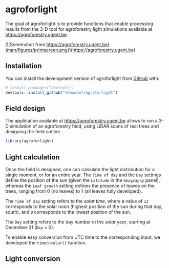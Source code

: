 
<!-- README.md is generated from README.Rmd. Please edit that file -->

# agroforlight

<!-- badges: start -->
<!-- badges: end -->

The goal of agroforlight is to provide functions that enable processing
results from the 3-D tool for agroforestry light simulations available
at <https://agroforestry.ugent.be>.

[![Screenshot from
https://agroforestry.ugent.be](man/figures/printscreen.png)](https://agroforestry.ugent.be)

## Installation

You can install the development version of agroforlight from
[GitHub](https://github.com/) with:

``` r
# install.packages("devtools")
devtools::install_github("tdeswaef/agroforlight")
```

## Field design

The application available at <https://agroforestry.ugent.be> allows to
run a 3-D simulation of an agroforestry field, using LiDAR scans of real
trees and designing the field outline.

``` r
library(agroforlight)
```

## Light calculation

Once the field is designed, one can calculate the light distribution for
a single moment, or for an entire year. The `Time of day` and the `Day`
settings define the position of the sun (given the `Latitude` in the
`Geography` panel), whereas the `Leaf growth` setting defines the
presence of leaves on the trees, ranging from 0 (no leaves) to 1 (all
leaves fully developed).

The `Time of day` setting refers to the *solar time*, where a value of
`12` corresponds to the solar noon (highest position of the sun during
that day, south), and `0` corresponds to the lowest position of the sun.

The `Day` setting refers to the day number in the *solar year*, starting
at December 21 (`Day` = 0).

To enable easy conversion from UTC time to the corresponding input, we
developed the `timetosolar()` function.

## Light conversion
